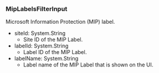 ### MipLabelsFilterInput
Microsoft Information Protection (MIP) label.

- siteId: System.String
  - Site ID of the MIP Label.
- labelId: System.String
  - Label ID of the MIP Label.
- labelName: System.String
  - Label name of the MIP Label that is shown on the UI.
